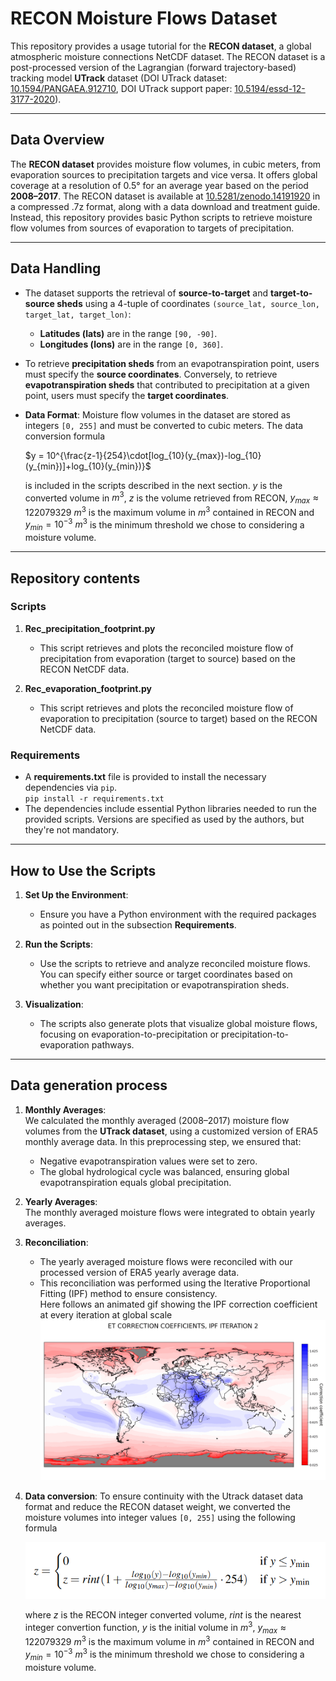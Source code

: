 # RECON Moisture Flows Dataset  

This repository provides a usage tutorial for the **RECON dataset**, a global atmospheric moisture connections NetCDF dataset. The RECON dataset is a post-processed version of the Lagrangian (forward trajectory-based) tracking model **UTrack** dataset (DOI UTrack dataset: [10.1594/PANGAEA.912710](https://doi.pangaea.de/10.1594/PANGAEA.912710), DOI UTrack support paper: [10.5194/essd-12-3177-2020](https://doi.org/10.5194/essd-12-3177-2020)).

---

## Data Overview  

The **RECON dataset** provides moisture flow volumes, in cubic meters, from evaporation sources to precipitation targets and vice versa. It offers global coverage at a resolution of 0.5° for an average year based on the period **2008–2017**.
The RECON dataset is available at [10.5281/zenodo.14191920](https://doi.org/10.5281/zenodo.14191920) in a compressed .7z format, along with a data download and treatment guide. Instead, this repository provides basic Python scripts to retrieve moisture flow volumes from sources of evaporation to targets of precipitation.  

---

## Data Handling  

- The dataset supports the retrieval of **source-to-target** and **target-to-source sheds** using a 4-tuple of coordinates `(source_lat, source_lon, target_lat, target_lon)`:  
  - **Latitudes (lats)** are in the range `[90, -90]`.  
  - **Longitudes (lons)** are in the range `[0, 360]`.

- To retrieve **precipitation sheds** from an evapotranspiration point, users must specify the **source coordinates**. Conversely, to retrieve **evapotranspiration sheds** that contributed to precipitation at a given point, users must specify the **target coordinates**.

- **Data Format**: Moisture flow volumes in the dataset are stored as integers `[0, 255]` and must be converted to cubic meters.  The data conversion formula
    
    $y = 10^{\frac{z-1}{254}\cdot[log_{10}(y_{max})-log_{10}(y_{min})]+log_{10}(y_{min})}$

    is included in the scripts described in the next section. $y$ is the converted volume in $m^3$, $z$ is the volume retrieved from RECON, $y_{max}\approx 122079329\ m^3$ is the maximum volume in $m^3$ contained in RECON and $y_{min}=10^{-3}\ m^3$ is the minimum threshold we chose to considering a moisture volume.

---

## Repository contents

### Scripts  

1. **Rec_precipitation_footprint.py**  
   - This script retrieves and plots the reconciled moisture flow of precipitation from evaporation (target to source) based on the RECON NetCDF data.  

2. **Rec_evaporation_footprint.py**  
   - This script retrieves and plots the reconciled moisture flow of evaporation to precipitation (source to target) based on the RECON NetCDF data.  

### Requirements  

- A **requirements.txt** file is provided to install the necessary dependencies via `pip`.  
`pip install -r requirements.txt`
- The dependencies include essential Python libraries needed to run the provided scripts. Versions are specified as used by the authors, but they're not mandatory.

---

## How to Use the Scripts  

1. **Set Up the Environment**:  
   - Ensure you have a Python environment with the required packages as pointed out in the subsection **Requirements**.

2. **Run the Scripts**:  
   - Use the scripts to retrieve and analyze reconciled moisture flows. You can specify either source or target coordinates based on whether you want precipitation or evapotranspiration sheds.  

3. **Visualization**:  
   - The scripts also generate plots that visualize global moisture flows, focusing on evaporation-to-precipitation or precipitation-to-evaporation pathways.  

---

## Data generation process

1. **Monthly Averages**:  
   We calculated the monthly averaged (2008–2017) moisture flow volumes from the **UTrack dataset**, using a customized version of ERA5 monthly average data.
   In this preprocessing step, we ensured that:
     - Negative evapotranspiration values were set to zero.
     - The global hydrological cycle was balanced, ensuring global evapotranspiration equals global precipitation.  

2. **Yearly Averages**:  
   The monthly averaged moisture flows were integrated to obtain yearly averages.  

3. **Reconciliation**:  
   - The yearly averaged moisture flows were reconciled with our processed version of ERA5 yearly average data.  
   - This reconciliation was performed using the Iterative Proportional Fitting (IPF) method to ensure consistency.  
   Here follows an animated gif showing the IPF correction coefficient at every iteration at global scale
   ![IPF correction coefficients by iteration](images/IPF_1sec.gif)
4. **Data conversion**:
   To ensure continuity with the Utrack dataset data format and reduce the RECON dataset weight, we converted the moisture volumes into integer values `[0, 255]` using the following formula
   
   ![Integer conversion formula](images/zfromy.png)

   where $z$ is the RECON integer converted volume, $rint$ is the nearest integer convertion function, $y$ is the initial volume in $m^3$, $y_{max}\approx 122079329\ m^3$ is the maximum volume in $m^3$ contained in RECON and $y_{min}=10^{-3}\ m^3$ is the minimum threshold we chose to considering a moisture volume.